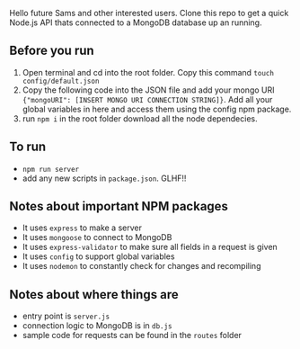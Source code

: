 Hello future Sams and other interested users. Clone this repo to get a quick Node.js API thats connected to a MongoDB database up an running.

## Before you run

1. Open terminal and cd into the root folder. Copy this command `touch config/default.json`
2. Copy the following code into the JSON file and add your mongo URI `{"mongoURI": [INSERT MONGO URI CONNECTION STRING]}`. Add all your global variables in here and access them using the config npm package.
3. run `npm i` in the root folder download all the node dependecies.

## To run

- `npm run server`
- add any new scripts in `package.json`. GLHF!!

## Notes about important NPM packages

- It uses `express` to make a server
- It uses `mongoose` to connect to MongoDB
- It uses `express-validator` to make sure all fields in a request is given
- It uses `config` to support global variables
- It uses `nodemon` to constantly check for changes and recompiling

## Notes about where things are

- entry point is `server.js`
- connection logic to MongoDB is in `db.js`
- sample code for requests can be found in the `routes` folder
